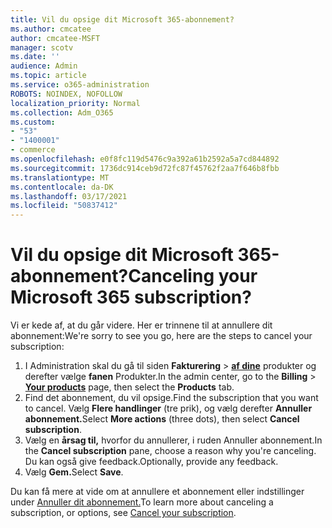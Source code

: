 ```yaml
---
title: Vil du opsige dit Microsoft 365-abonnement?
ms.author: cmcatee
author: cmcatee-MSFT
manager: scotv
ms.date: ''
audience: Admin
ms.topic: article
ms.service: o365-administration
ROBOTS: NOINDEX, NOFOLLOW
localization_priority: Normal
ms.collection: Adm_O365
ms.custom:
- "53"
- "1400001"
- commerce
ms.openlocfilehash: e0f8fc119d5476c9a392a61b2592a5a7cd844892
ms.sourcegitcommit: 1736dc914ceb9d72fc87f45762f2aa7f646b8fbb
ms.translationtype: MT
ms.contentlocale: da-DK
ms.lasthandoff: 03/17/2021
ms.locfileid: "50837412"
---
```

# <a name="canceling-your-microsoft-365-subscription"></a><span data-ttu-id="7cad7-102">Vil du opsige dit Microsoft 365-abonnement?</span><span class="sxs-lookup"><span data-stu-id="7cad7-102">Canceling your Microsoft 365 subscription?</span></span>

<span data-ttu-id="7cad7-103">Vi er kede af, at du går videre. Her er trinnene til at annullere dit abonnement:</span><span class="sxs-lookup"><span data-stu-id="7cad7-103">We're sorry to see you go, here are the steps to cancel your subscription:</span></span>

1. <span data-ttu-id="7cad7-104">I Administration skal du gå til siden **Fakturering**  >  **[af dine](https://go.microsoft.com/fwlink/p/?linkid=842054)** produkter og derefter vælge **fanen** Produkter.</span><span class="sxs-lookup"><span data-stu-id="7cad7-104">In the admin center, go to the **Billing** > **[Your products](https://go.microsoft.com/fwlink/p/?linkid=842054)** page, then select the **Products** tab.</span></span>
2. <span data-ttu-id="7cad7-105">Find det abonnement, du vil opsige.</span><span class="sxs-lookup"><span data-stu-id="7cad7-105">Find the subscription that you want to cancel.</span></span> <span data-ttu-id="7cad7-106">Vælg **Flere handlinger** (tre prik), og vælg derefter **Annuller abonnement.**</span><span class="sxs-lookup"><span data-stu-id="7cad7-106">Select **More actions** (three dots), then select **Cancel subscription**.</span></span>
3. <span data-ttu-id="7cad7-107">Vælg en **årsag til,** hvorfor du annullerer, i ruden Annuller abonnement.</span><span class="sxs-lookup"><span data-stu-id="7cad7-107">In the **Cancel subscription** pane, choose a reason why you're canceling.</span></span> <span data-ttu-id="7cad7-108">Du kan også give feedback.</span><span class="sxs-lookup"><span data-stu-id="7cad7-108">Optionally, provide any feedback.</span></span>
4. <span data-ttu-id="7cad7-109">Vælg **Gem.**</span><span class="sxs-lookup"><span data-stu-id="7cad7-109">Select **Save**.</span></span>

<span data-ttu-id="7cad7-110">Du kan få mere at vide om at annullere et abonnement eller indstillinger under [Annuller dit abonnement.](https://docs.microsoft.com/microsoft-365/commerce/subscriptions/cancel-your-subscription)</span><span class="sxs-lookup"><span data-stu-id="7cad7-110">To learn more about canceling a subscription, or options, see [Cancel your subscription](https://docs.microsoft.com/microsoft-365/commerce/subscriptions/cancel-your-subscription).</span></span>